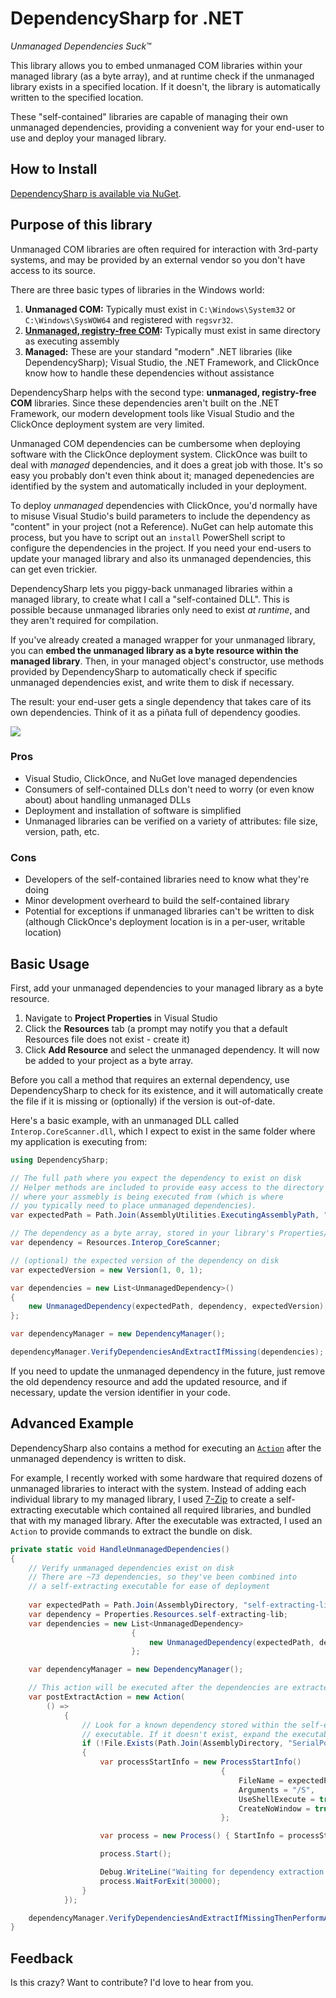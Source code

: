 DependencySharp for .NET
=========================

*Unmanaged Dependencies Suck*™

This library allows you to embed unmanaged COM libraries within your managed library (as a byte array), and at runtime check if the unmanaged library exists in a specified location. If it doesn't, the library is automatically written to the specified location.

These "self-contained" libraries are capable of managing their own unmanaged dependencies, providing a convenient way for your end-user to use and deploy your managed library.

## How to Install ##

[DependencySharp is available via NuGet](https://www.nuget.org/packages/DependencySharp/).

## Purpose of this library

Unmanaged COM libraries are often required for interaction with 3rd-party systems, and may be provided by an external vendor so you don't have access to its source.

There are three basic types of libraries in the Windows world:

1. **Unmanaged COM:** Typically must exist in `C:\Windows\System32` or `C:\Windows\SysWOW64` and registered with `regsvr32`. 
2. **[Unmanaged, registry-free COM](http://msdn.microsoft.com/en-us/library/ms973913.aspx):** Typically must exist in same directory as executing assembly
3. **Managed:** These are your standard "modern" .NET libraries (like DependencySharp); Visual Studio, the .NET Framework, and ClickOnce know how to handle these dependencies without assistance

DependencySharp helps with the second type: **unmanaged, registry-free COM** libraries. Since these dependencies aren't built on the .NET Framework, our modern development tools like Visual Studio and the ClickOnce deployment system are very limited.

Unmanaged COM dependencies can be cumbersome when deploying software with the ClickOnce deployment system. ClickOnce was built to deal with *managed* dependencies, and it does a great job with those. It's so easy you probably don't even think about it; managed depenedencies are identified by the system and automatically included in your deployment.

To deploy *unmanaged* dependencies with ClickOnce, you'd normally have to misuse Visual Studio's build parameters to include the dependency as "content" in your project (not a Reference). NuGet can help automate this process, but you have to script out an `install` PowerShell script to configure the dependencies in the project. If you need your end-users to update your managed library and also its unmanaged dependencies, this can get even trickier.

DependencySharp lets you piggy-back unmanaged libraries within a managed library, to create what I call a "self-contained DLL". This is possible because unmanaged libraries only need to exist *at runtime*, and they aren't required for compilation. 

If you've already created a managed wrapper for your unmanaged library, you can **embed the unmanaged library as a byte resource within the managed library**. Then, in your managed object's constructor, use methods provided by DependencySharp to automatically check if specific unmanaged dependencies exist, and write them to disk if necessary.

The result: your end-user gets a single dependency that takes care of its own dependencies. Think of it as a piñata full of dependency goodies.

![](http://i.imgur.com/vO8CH9u.png)

### Pros

- Visual Studio, ClickOnce, and NuGet love managed dependencies
- Consumers of self-contained DLLs don't need to worry (or even know about) about handling unmanaged DLLs
- Deployment and installation of software is simplified
- Unmanaged libraries can be verified on a variety of attributes: file size, version, path, etc.

### Cons

- Developers of the self-contained libraries need to know what they're doing
- Minor development overheard to build the self-contained library
- Potential for exceptions if unmanaged libraries can't be written to disk (although ClickOnce's deployment location is in a per-user, writable location)

## Basic Usage ##

First, add your unmanaged dependencies to your managed library as a byte resource. 

1. Navigate to **Project Properties** in Visual Studio
2. Click the **Resources** tab (a prompt may notify you that a default Resources file does not exist - create it)
3. Click **Add Resource** and select the unmanaged dependency. It will now be added to your project as a byte array.

Before you call a method that requires an external dependency, use DependencySharp to check for its existence, and it will automatically create the file if it is missing or (optionally) if the version is out-of-date.

Here's a basic example, with an unmanaged DLL called `Interop.CoreScanner.dll`, which I expect to exist in the same folder where my application is executing from:

```csharp
using DependencySharp;

// The full path where you expect the dependency to exist on disk
// Helper methods are included to provide easy access to the directory
// where your assmebly is being executed from (which is where
// you typically need to place unmanaged dependencies).
var expectedPath = Path.Join(AssemblyUtilities.ExecutingAssemblyPath, "Interop.CoreScanner.dll");

// The dependency as a byte array, stored in your library's Properties/Resources.resx file
var dependency = Resources.Interop_CoreScanner;

// (optional) the expected version of the dependency on disk
var expectedVersion = new Version(1, 0, 1);

var dependencies = new List<UnmanagedDependency>()
{
	new UnmanagedDependency(expectedPath, dependency, expectedVersion)
};

var dependencyManager = new DependencyManager();

dependencyManager.VerifyDependenciesAndExtractIfMissing(dependencies);
```

If you need to update the unmanaged dependency in the future, just remove the old dependency resource and add the updated resource, and if necessary, update the version identifier in your code.

## Advanced Example

DependencySharp also contains a method for executing an [`Action`](http://msdn.microsoft.com/en-us/library/system.action%28v=vs.110%29.aspx) after the unmanaged dependency is written to disk.

For example, I recently worked with some hardware that required dozens of unmanaged libraries to interact with the system. Instead of adding each individual library to my managed library, I used [7-Zip](http://www.7-zip.org/) to create a self-extracting executable which contained all required libraries, and bundled that with my managed library. After the executable was extracted, I used an `Action` to provide commands to extract the bundle on disk.

```csharp
private static void HandleUnmanagedDependencies()
{
	// Verify unmanaged dependencies exist on disk
	// There are ~73 dependencies, so they've been combined into
	// a self-extracting executable for ease of deployment
	
	var expectedPath = Path.Join(AssemblyDirectory, "self-extracting-lib.exe");
	var dependency = Properties.Resources.self-extracting-lib;
	var dependencies = new List<UnmanagedDependency>
						   {
							   new UnmanagedDependency(expectedPath, dependency)
						   };

	var dependencyManager = new DependencyManager();

	// This action will be executed after the dependencies are extracted
	var postExtractAction = new Action(
		() =>
			{
				// Look for a known dependency stored within the self-extracting
				// executable. If it doesn't exist, expand the executable
				if (!File.Exists(Path.Join(AssemblyDirectory, "SerialPorts.dll")))
				{
					var processStartInfo = new ProcessStartInfo()
											   {
												   FileName = expectedPath,
												   Arguments = "/S",
												   UseShellExecute = true,
												   CreateNoWindow = true
											   };

					var process = new Process() { StartInfo = processStartInfo };

					process.Start();

					Debug.WriteLine("Waiting for dependency extraction to complete...");
					process.WaitForExit(30000);
				}
			});

	dependencyManager.VerifyDependenciesAndExtractIfMissingThenPerformAction(dependencies, postExtractAction);
}
```

## Feedback

Is this crazy? Want to contribute? I'd love to hear from you.
